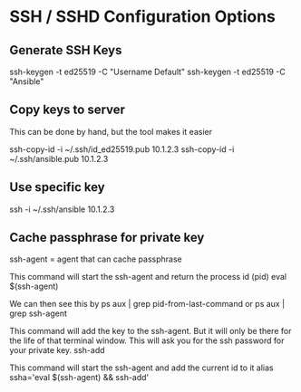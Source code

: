 # SSH / SSHD Configuration Options

## Generate SSH Keys

ssh-keygen -t ed25519 -C "Username Default"
ssh-keygen -t ed25519 -C "Ansible"

## Copy keys to server

This can be done by hand, but the tool makes it easier 

ssh-copy-id -i ~/.ssh/id_ed25519.pub 10.1.2.3
ssh-copy-id -i ~/.ssh/ansible.pub 10.1.2.3


## Use specific key

ssh -i ~/.ssh/ansible 10.1.2.3


## Cache passphrase for private key

ssh-agent = agent that can cache passphrase

This command will start the ssh-agent and return the process id (pid)
eval $(ssh-agent)

We can then see this by
ps aux | grep pid-from-last-command or
ps aux | grep ssh-agent

This command will add the key to the ssh-agent. But it will only be there for the life of that terminal window. This will ask you for the ssh password for your private key.
ssh-add

This command will start the ssh-agent and add the current id to it
alias ssha='eval $(ssh-agent) && ssh-add'
